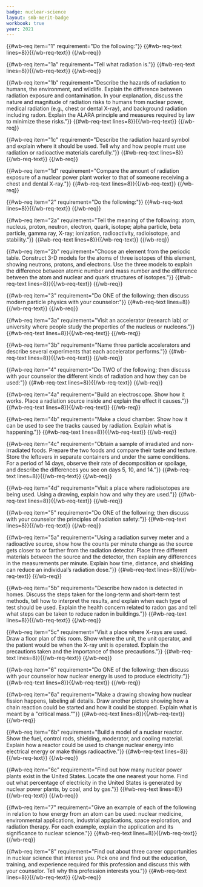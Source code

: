 ```yaml
---
badge: nuclear-science
layout: smb-merit-badge
workbook: true
year: 2021
---
```



{{#wb-req item="1" requirement="Do the following:"}}
{{#wb-req-text lines=8}}{{/wb-req-text}}
{{/wb-req}}

{{#wb-req item="1a" requirement="Tell what radiation is."}}
{{#wb-req-text lines=8}}{{/wb-req-text}}
{{/wb-req}}

{{#wb-req item="1b" requirement="Describe the hazards of radiation to humans, the environment, and wildlife. Explain the difference between radiation exposure and contamination. In your explanation, discuss the nature and magnitude of radiation risks to humans from nuclear power, medical radiation (e.g., chest or dental X-ray), and background radiation including radon. Explain the ALARA principle and measures required by law to minimize these risks."}}
{{#wb-req-text lines=8}}{{/wb-req-text}}
{{/wb-req}}

{{#wb-req item="1c" requirement="Describe the radiation hazard symbol and explain where it should be used. Tell why and how people must use radiation or radioactive materials carefully."}}
{{#wb-req-text lines=8}}{{/wb-req-text}}
{{/wb-req}}

{{#wb-req item="1d" requirement="Compare the amount of radiation exposure of a nuclear power plant worker to that of someone receiving a chest and dental X-ray."}}
{{#wb-req-text lines=8}}{{/wb-req-text}}
{{/wb-req}}

{{#wb-req item="2" requirement="Do the following:"}}
{{#wb-req-text lines=8}}{{/wb-req-text}}
{{/wb-req}}

{{#wb-req item="2a" requirement="Tell the meaning of the following: atom, nucleus, proton, neutron, electron, quark, isotope; alpha particle, beta particle, gamma ray, X-ray; ionization, radioactivity, radioisotope, and stability."}}
{{#wb-req-text lines=8}}{{/wb-req-text}}
{{/wb-req}}

{{#wb-req item="2b" requirement="Choose an element from the periodic table. Construct 3-D models for the atoms of three isotopes of this element, showing neutrons, protons, and electrons. Use the three models to explain the difference between atomic number and mass number and the difference between the atom and nuclear and quark structures of isotopes."}}
{{#wb-req-text lines=8}}{{/wb-req-text}}
{{/wb-req}}

{{#wb-req item="3" requirement="Do ONE of the following; then discuss modern particle physics with your counselor:"}}
{{#wb-req-text lines=8}}{{/wb-req-text}}
{{/wb-req}}

{{#wb-req item="3a" requirement="Visit an accelerator (research lab) or university where people study the properties of the nucleus or nucleons."}}
{{#wb-req-text lines=8}}{{/wb-req-text}}
{{/wb-req}}

{{#wb-req item="3b" requirement="Name three particle accelerators and describe several experiments that each accelerator performs."}}
{{#wb-req-text lines=8}}{{/wb-req-text}}
{{/wb-req}}

{{#wb-req item="4" requirement="Do TWO of the following; then discuss with your counselor the different kinds of radiation and how they can be used:"}}
{{#wb-req-text lines=8}}{{/wb-req-text}}
{{/wb-req}}

{{#wb-req item="4a" requirement="Build an electroscope. Show how it works. Place a radiation source inside and explain the effect it causes."}}
{{#wb-req-text lines=8}}{{/wb-req-text}}
{{/wb-req}}

{{#wb-req item="4b" requirement="Make a cloud chamber. Show how it can be used to see the tracks caused by radiation. Explain what is happening."}}
{{#wb-req-text lines=8}}{{/wb-req-text}}
{{/wb-req}}

{{#wb-req item="4c" requirement="Obtain a sample of irradiated and non-irradiated foods. Prepare the two foods and compare their taste and texture. Store the leftovers in separate containers and under the same conditions. For a period of 14 days, observe their rate of decomposition or spoilage, and describe the differences you see on days 5, 10, and 14."}}
{{#wb-req-text lines=8}}{{/wb-req-text}}
{{/wb-req}}

{{#wb-req item="4d" requirement="Visit a place where radioisotopes are being used. Using a drawing, explain how and why they are used."}}
{{#wb-req-text lines=8}}{{/wb-req-text}}
{{/wb-req}}

{{#wb-req item="5" requirement="Do ONE of the following; then discuss with your counselor the principles of radiation safety:"}}
{{#wb-req-text lines=8}}{{/wb-req-text}}
{{/wb-req}}

{{#wb-req item="5a" requirement="Using a radiation survey meter and a radioactive source, show how the counts per minute change as the source gets closer to or farther from the radiation detector. Place three different materials between the source and the detector, then explain any differences in the measurements per minute. Explain how time, distance, and shielding can reduce an individual’s radiation dose."}}
{{#wb-req-text lines=8}}{{/wb-req-text}}
{{/wb-req}}

{{#wb-req item="5b" requirement="Describe how radon is detected in homes. Discuss the steps taken for the long-term and short-term test methods, tell how to interpret the results, and explain when each type of test should be used. Explain the health concern related to radon gas and tell what steps can be taken to reduce radon in buildings."}}
{{#wb-req-text lines=8}}{{/wb-req-text}}
{{/wb-req}}

{{#wb-req item="5c" requirement="Visit a place where X-rays are used. Draw a floor plan of this room. Show where the unit, the unit operator, and the patient would be when the X-ray unit is operated. Explain the precautions taken and the importance of those precautions."}}
{{#wb-req-text lines=8}}{{/wb-req-text}}
{{/wb-req}}

{{#wb-req item="6" requirement="Do ONE of the following; then discuss with your counselor how nuclear energy is used to produce electricity:"}}
{{#wb-req-text lines=8}}{{/wb-req-text}}
{{/wb-req}}

{{#wb-req item="6a" requirement="Make a drawing showing how nuclear fission happens, labeling all details. Draw another picture showing how a chain reaction could be started and how it could be stopped. Explain what is meant by a \"critical mass.\""}}
{{#wb-req-text lines=8}}{{/wb-req-text}}
{{/wb-req}}

{{#wb-req item="6b" requirement="Build a model of a nuclear reactor. Show the fuel, control rods, shielding, moderator, and cooling material. Explain how a reactor could be used to change nuclear energy into electrical energy or make things radioactive."}}
{{#wb-req-text lines=8}}{{/wb-req-text}}
{{/wb-req}}

{{#wb-req item="6c" requirement="Find out how many nuclear power plants exist in the United States. Locate the one nearest your home. Find out what percentage of electricity in the United States is generated by nuclear power plants, by coal, and by gas."}}
{{#wb-req-text lines=8}}{{/wb-req-text}}
{{/wb-req}}

{{#wb-req item="7" requirement="Give an example of each of the following in relation to how energy from an atom can be used: nuclear medicine, environmental applications, industrial applications, space exploration, and radiation therapy. For each example, explain the application and its significance to nuclear science."}}
{{#wb-req-text lines=8}}{{/wb-req-text}}
{{/wb-req}}

{{#wb-req item="8" requirement="Find out about three career opportunities in nuclear science that interest you. Pick one and find out the education, training, and experience required for this profession and discuss this with your counselor. Tell why this profession interests you."}}
{{#wb-req-text lines=8}}{{/wb-req-text}}
{{/wb-req}}
